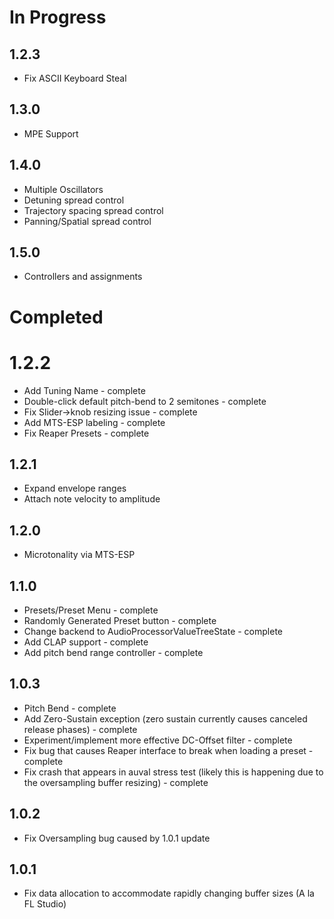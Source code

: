 # In Progress

## 1.2.3
* Fix ASCII Keyboard Steal

## 1.3.0
* MPE Support

## 1.4.0
* Multiple Oscillators
* Detuning spread control
* Trajectory spacing spread control
* Panning/Spatial spread control

## 1.5.0
* Controllers and assignments

# Completed

# 1.2.2
* Add Tuning Name - complete
* Double-click default pitch-bend to 2 semitones - complete
* Fix Slider->knob resizing issue - complete
* Add MTS-ESP labeling - complete
* Fix Reaper Presets - complete

## 1.2.1
* Expand envelope ranges
* Attach note velocity to amplitude

## 1.2.0
* Microtonality via MTS-ESP

## 1.1.0
* Presets/Preset Menu - complete
* Randomly Generated Preset button - complete
* Change backend to AudioProcessorValueTreeState - complete
* Add CLAP support - complete
* Add pitch bend range controller - complete

## 1.0.3
* Pitch Bend - complete
* Add Zero-Sustain exception (zero sustain currently causes canceled release phases) - complete
* Experiment/implement more effective DC-Offset filter - complete
* Fix bug that causes Reaper interface to break when loading a preset - complete
* Fix crash that appears in auval stress test (likely this is happening due to the oversampling buffer resizing) - complete

## 1.0.2
* Fix Oversampling bug caused by 1.0.1 update

## 1.0.1
* Fix data allocation to accommodate rapidly changing buffer sizes (A la FL Studio)